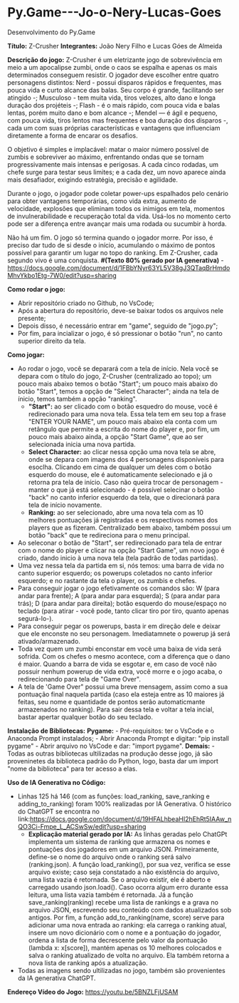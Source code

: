 # Py.Game---Jo-o-Nery-Lucas-Goes
Desenvolvimento do Py.Game

**Título:** Z-Crusher
**Integrantes:** João Nery Filho e Lucas Góes de Almeida

**Descrição do jogo:**
Z-Crusher é um eletrizante jogo de sobrevivência em meio a um apocalipse zumbi, onde o caos se espalha e apenas os mais determinados conseguem resistir. O jogador deve escolher entre quatro personagens distintos: Nerd - possui disparos rápidos e frequentes, mas pouca vida e curto alcance das balas. Seu corpo é grande, facilitando ser atingido -; Musculoso - tem muita vida, tiros velozes, alto dano e longa duração dos projéteis -; Flash - é o mais rápido, com pouca vida e balas lentas, porém muito dano e bom alcance -; Mendel — é ágil e pequeno, com pouca vida, tiros lentos mas frequentes e boa duração dos disparos -, cada um com suas próprias características e vantagens que influenciam diretamente a forma de encarar os desafios.

O objetivo é simples e implacável: matar o maior número possível de zumbis e sobreviver ao máximo, enfrentando ondas que se tornam progressivamente mais intensas e perigosas. A cada cinco rodadas, um chefe surge para testar seus limites; e a cada dez, um novo aparece ainda mais desafiador, exigindo estratégia, precisão e agilidade.

Durante o jogo, o jogador pode coletar power-ups espalhados pelo cenário para obter vantagens temporárias, como vida extra, aumento de velocidade, explosões que eliminam todos os inimigos em tela, momentos de invulnerabilidade e recuperação total da vida. Usá-los no momento certo pode ser a diferença entre avançar mais uma rodada ou sucumbir à horda.

Não há um fim. O jogo só termina quando o jogador morre. Por isso, é preciso dar tudo de si desde o início, acumulando o máximo de pontos possível para garantir um lugar no topo do ranking. Em Z-Crusher, cada segundo vivo é uma conquista.
**#(Texto 80% gerado por IA generativa)** - https://docs.google.com/document/d/1FBbYNyr63YL5V38gJ3QTaqBrHmdoMhvYkbo1Etg-7W0/edit?usp=sharing

**Como rodar o jogo:**
- Abrir repositório criado no Github, no VsCode;
- Após a abertura do repositório, deve-se baixar todos os arquivos nele presente;
- Depois disso, é necessário entrar em "game", seguido de "jogo.py";
- Por fim, para incializar o jogo, é só pressionar o botão "run", no canto superior direito da tela.

**Como jogar:**
- Ao rodar o jogo, você se deparará com a tela de início. Nela você se depara com o título do jogo, Z-Crusher (centralizado ao topo); um pouco mais abaixo temos o botão "Start"; um pouco mais abaixo do botão "Start", temos a opção de "Select Character"; ainda na tela de ínicio, temos também a opção "ranking".
    - **"Start":** ao ser clicado com o botão esquedro do mouse, você é redirecionado para uma nova tela. Essa tela tem em seu top a frase "ENTER YOUR NAME", um pouco mais abaixo ela conta com um retângulo que permite a escrita do nome do player e, por fim, um pouco mais abaixo ainda, a opção "Start Game", que ao ser selecionada inicia uma nova partida.
    - **Select Character:** ao clicar nessa opção uma nova tela se abre, onde se depara com imagens dos 4 personagens disponíveis para esoclha. Clicando em cima de qualquer um deles com o botão esquerdo do mouse, ele é automaticamente selecionado e já o retorna pra tela de início. Caso não queira trocar de personagem - manter o que já está selecionado - é possível selecinar o botão "back" no canto inferior esquerdo da tela, que o direcionará para tela de início novamente.
    - **Ranking:** ao ser selecionado, abre uma nova tela com as 10 melhores pontuações já registradas e os respectivos nomes dos players que as fizeram. Centralizado bem abaixo, também possui um botão "back" que te redireciona para o menu principal. 
- Ao seleconar o botão de "Start", ser redirecionado para tela de entrar com o nome do player e clicar na opção "Start Game", um novo jogo é criado, dando inicio à uma nova tela (tela padrão de todas partidas).
- Uma vez nessa tela da partida em si, nós temos: uma barra de vida no canto superior esquerdo; os powerups coletados no canto inferior esquerdo; e no rastante da tela o player, os zumbis e chefes.
- Para conseguir jogar o jogo efetivamente os comandos são: W (para andar para frente); A (para andar para esquerda); S (para andar para trás); D (para andar para direita); botão esquerdo do mouse/espaço no teclado (para atirar - você pode, tanto clicar tiro por tiro, quanto apenas segurá-lo-).
- Para conseguir pegar os powerups, basta ir em direção dele e deixar que ele enconste no seu personagem. Imediatamnete o powerup já será ativado/armazenado.
- Toda vez quem um zumbi enconstar em você uma baixa de vida será sofrida. Com os chefes o mesmo acontece, com a diferença que o dano é maior. Quando a barra de vida se esgotar e, em caso de você não possuir nenhum powerup de vida extra, você morre e o jogo acaba, o redirecionando para tela de "Game Over".
- A tela de 'Game Over" possui uma breve mensagem, assim como a sua pontuação final naquela partida (caso ela esteja entre as 10 maiores já feitas, seu nome e quantidade de pontos serão automaticmante armazenados no ranking). Para sair dessa tela e voltar a tela incial, bastar apertar qualquer botão do seu teclado.

**Instalação de Bibliotecas:**
    **Pygame:**
        - Pré-requisitos: ter o VsCode e o Anaconda Prompt instalados;
        - Abrir Anaconda Prompt e digitar: "pip install pygame"
        - Abrir arquivo no VsCode e dar: "import pygame".
    **Demais:**
        - Todas as outras bibliotecas ultilizadas na produção desse jogo, já são proveninetes da biblioteca padrão do Python, logo, basta dar um import "nome da biblioteca" para ter acesso a elas.

**Uso de IA Generativa no Código:**
- Linhas 125 há 146 (com as funções: load_ranking, save_ranking e adding_to_ranking) foram 100% realizadas por IA Generativa. O histórico do ChatGPT se encontra no link:https://docs.google.com/document/d/19HFALhbeaHI2hEhRt5IAAw_nQO3Ci-Fmpe_L_ACSwSw/edit?usp=sharing
    - **Explicação material gerado por IA:** As linhas geradas pelo ChatGPt implementa um sistema de ranking que armazena os nomes e pontuações dos jogadores em um arquivo JSON. Primeiramente, define-se o nome do arquivo onde o ranking será salvo (ranking.json). A função load_ranking(), por sua vez, verifica se esse arquivo existe; caso seja constatado a não existência do arquivo, uma lista vazia é retornada. Se o arquivo existir, ele é aberto e carregado usando json.load(). Caso ocorra algum erro durante essa leitura, uma lista vazia também é retornada. Já a função save_ranking(ranking) recebe uma lista de rankings e a grava no arquivo JSON, escrevendo seu conteúdo com dados atualizados sob antigos. Por fim, a função add_to_ranking(name, score) serve para adicionar uma nova entrada ao ranking: ela carrega o ranking atual, insere um novo dicionário com o nome e a pontuação do jogador, ordena a lista de forma decrescente pelo valor da pontuação (lambda x: x[score]), mantém apenas os 10 melhores colocados e salva o ranking atualizado de volta no arquivo. Ela também retorna a nova lista de ranking após a atualização.
- Todas as imagens sendo ultilizadas no jogo, também são provenientes da IA generativa ChatGPT.

**Endereço Vídeo do Jogo:** 
https://youtu.be/5BNZLFjUSAM

